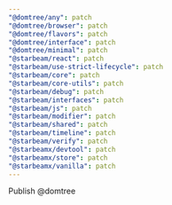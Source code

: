 ```yaml
---
"@domtree/any": patch
"@domtree/browser": patch
"@domtree/flavors": patch
"@domtree/interface": patch
"@domtree/minimal": patch
"@starbeam/react": patch
"@starbeam/use-strict-lifecycle": patch
"@starbeam/core": patch
"@starbeam/core-utils": patch
"@starbeam/debug": patch
"@starbeam/interfaces": patch
"@starbeam/js": patch
"@starbeam/modifier": patch
"@starbeam/shared": patch
"@starbeam/timeline": patch
"@starbeam/verify": patch
"@starbeamx/devtool": patch
"@starbeamx/store": patch
"@starbeamx/vanilla": patch
---
```


Publish @domtree
